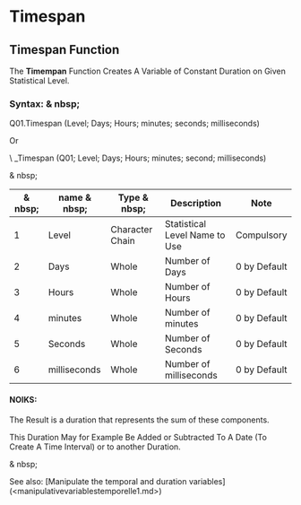 # Timespan

## Timespan Function

The **Timempan** Function Creates A Variable of Constant Duration on Given Statistical Level.

### Syntax: & nbsp;

Q01.Timespan (Level; Days; Hours; minutes; seconds; milliseconds)

Or

\ _Timespan (Q01; Level; Days; Hours; minutes; second; milliseconds)

& nbsp;

| & nbsp; | name & nbsp; | Type & nbsp; | Description | Note |
| --- | --- | --- | --- | --- |
| &#49; | Level | Character Chain | Statistical Level Name to Use | Compulsory |
| &#50; | Days | Whole | Number of Days | &#48; by Default |
| &#51; | Hours | Whole | Number of Hours | &#48; by Default |
| &#52; | minutes | Whole | Number of minutes | &#48; by Default |
| &#53; | Seconds | Whole | Number of Seconds | &#48; by Default |
| &#54; | milliseconds | Whole | Number of milliseconds | &#48; by Default |

#### NOIKS:

The Result is a duration that represents the sum of these components.

This Duration May for Example Be Added or Subtracted To A Date (To Create A Time Interval) or to another Duration.

& nbsp;

See also: [Manipulate the temporal and duration variables] (<manipulativevariablestemporelle1.md>)